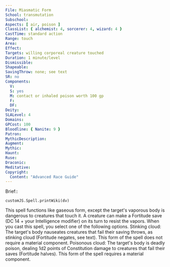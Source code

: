 ```yaml
---
File: Miasmatic Form
School: transmutation
Subschool: 
Aspects: [ air, poison ]
ClassList: { alchemist: 4, sorcerer: 4, wizard: 4 }
CastTime: standard action
Range: touch
Area: 
Effect: 
Targets: willing corporeal creature touched
Duration: 1 minute/level
Dismissible: 
Shapeable: 
SavingThrow: none; see text
SR: no
Components:
  V: 
  S: yes
  M: contact or inhaled poison worth 100 gp
  F: 
  DF: 
Deity: 
SLALevel: 4
Domains: 
GPCost: 100
Bloodline: { Nanite: 9 }
Patron: 
MythicDescription: 
Augment: 
Mythic: 
Haunt: 
Ruse: 
Draconic: 
Meditative: 
Copyright:
  Content: "Advanced Race Guide"
---
```

Brief:: 

```dataviewjs
customJS.Spell.printWiki(dv)
```

This spell functions like gaseous form, except the target's vaporous body is dangerous to creatures that touch it. A creature can make a Fortitude save (DC 14 + your Intelligence modifier) on its turn to resist the vapors. When you cast this spell, you select one of the following options.  Stinking cloud: The target's body nauseates creatures that fail their saving throws, as stinking cloud (Fortitude negates, see text). This form of the spell does not require a material component.  Poisonous cloud: The target's body is deadly poison, dealing 1d2 points of Constitution damage to creatures that fail their saves (Fortitude halves). This form of the spell requires a material component.
